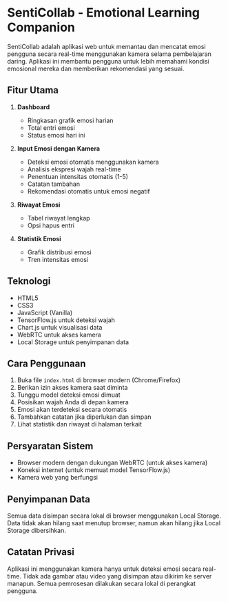 # SentiCollab - Emotional Learning Companion

SentiCollab adalah aplikasi web untuk memantau dan mencatat emosi pengguna secara real-time menggunakan kamera selama pembelajaran daring. Aplikasi ini membantu pengguna untuk lebih memahami kondisi emosional mereka dan memberikan rekomendasi yang sesuai.

## Fitur Utama

1. **Dashboard**
   - Ringkasan grafik emosi harian
   - Total entri emosi
   - Status emosi hari ini

2. **Input Emosi dengan Kamera**
   - Deteksi emosi otomatis menggunakan kamera
   - Analisis ekspresi wajah real-time
   - Penentuan intensitas otomatis (1-5)
   - Catatan tambahan
   - Rekomendasi otomatis untuk emosi negatif

3. **Riwayat Emosi**
   - Tabel riwayat lengkap
   - Opsi hapus entri

4. **Statistik Emosi**
   - Grafik distribusi emosi
   - Tren intensitas emosi

## Teknologi

- HTML5
- CSS3
- JavaScript (Vanilla)
- TensorFlow.js untuk deteksi wajah
- Chart.js untuk visualisasi data
- WebRTC untuk akses kamera
- Local Storage untuk penyimpanan data

## Cara Penggunaan

1. Buka file `index.html` di browser modern (Chrome/Firefox)
2. Berikan izin akses kamera saat diminta
3. Tunggu model deteksi emosi dimuat
4. Posisikan wajah Anda di depan kamera
5. Emosi akan terdeteksi secara otomatis
6. Tambahkan catatan jika diperlukan dan simpan
7. Lihat statistik dan riwayat di halaman terkait

## Persyaratan Sistem

- Browser modern dengan dukungan WebRTC (untuk akses kamera)
- Koneksi internet (untuk memuat model TensorFlow.js)
- Kamera web yang berfungsi

## Penyimpanan Data

Semua data disimpan secara lokal di browser menggunakan Local Storage. Data tidak akan hilang saat menutup browser, namun akan hilang jika Local Storage dibersihkan.

## Catatan Privasi

Aplikasi ini menggunakan kamera hanya untuk deteksi emosi secara real-time. Tidak ada gambar atau video yang disimpan atau dikirim ke server manapun. Semua pemrosesan dilakukan secara lokal di perangkat pengguna.
#